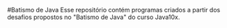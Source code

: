 #Batismo de Java
Esse repositório contém programas criados a partir dos desafios propostos no "Batismo de Java" do curso Java10x.
